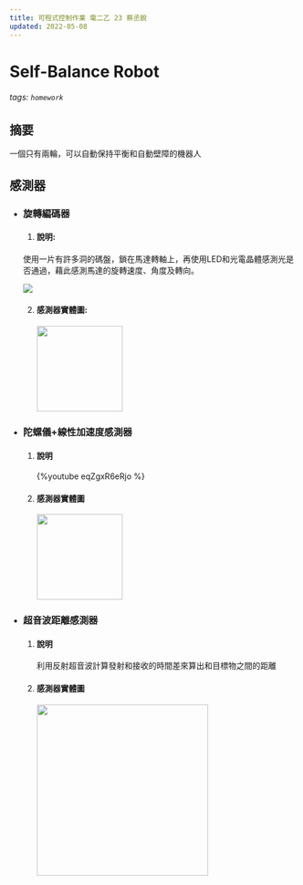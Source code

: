 ```yaml
---
title: 可程式控制作業 電二乙 23 蔡丞銳
updated: 2022-05-08
---
```


# Self-Balance Robot
###### tags: `homework`

## 摘要
一個只有兩輪，可以自動保持平衡和自動壁障的機器人

## 感測器
- ### 旋轉編碼器
    1. #### 說明:
    使用一片有許多洞的碼盤，鎖在馬達轉軸上，再使用LED和光電晶體感測光是否通過，藉此感測馬達的旋轉速度、角度及轉向。
    <div>
    <img src="https://encrypted-tbn0.gstatic.com/images?q=tbn:ANd9GcQtYKmPEkXnFF3_QAE7_JX8TPgla-DLnaHBljE5l-BIE_R4gi3wm6cLVOKvg3vJbCWczng&usqp=CAU">
    </div>
    
    2. #### 感測器實體圖:
        <img src="http://img.alicdn.com/imgextra/i3/1028072184/O1CN012kkgdQ1S0Jbdvh27D_!!1028072184.jpg" width=150> 
- ### 陀螺儀+線性加速度感測器
    1. #### 說明  
        {%youtube eqZgxR6eRjo %}  
    2. #### 感測器實體圖
        <img src="https://img.ruten.com.tw/s1/2/37/57/21822102540119_869.jpg" width=150>
        
- ### 超音波距離感測器
    1. #### 說明  
        利用反射超音波計算發射和接收的時間差來算出和目標物之間的距離
    2. #### 感測器實體圖
        <img src="https://www.mouser.tw/images/marketingid/2019/img/177109536.png" width=300>
